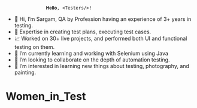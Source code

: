                    𝐇𝐞𝐥𝐥𝐨, <Testers/>! 


- 👋 Hi, I’m Sargam, QA by Profession having an experience of 3+ years in testing.
- 💼 Expertise in creating test plans, executing test cases.
- 📈 Worked on 30+ live projects, and performed both UI and functional testing on them. 
- 🌱 I’m currently learning and working with Selenium using Java
- 💞️ I’m looking to collaborate on the depth of automation testing.
- 👀 I’m interested in learning new things about testing, photography, and painting.
# Women_in_Test
<!---
Sargamp16/Sargamp16 is a ✨ special ✨ repository because its `README.md` (this file) appears on your GitHub profile.
You can click the Preview link to take a look at your changes.
--->
